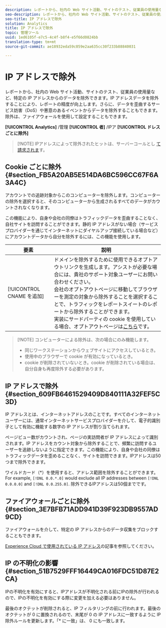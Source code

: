 ```yaml
---
description: レポートから、社内の Web サイト活動、サイトのテスト、従業員の使用量など、特定の IP アドレスからのデータを除外できます。IP アドレスデータを除外することにより、レポートの精度が向上します。さらに、データを歪曲するサービス妨害（DoS）や悪意のあるイベントからデータを除外することもできます。除外は、ファイアウォールを使用して設定することもできます。
seo-description: レポートから、社内の Web サイト活動、サイトのテスト、従業員の使用量など、特定の IP アドレスからのデータを除外できます。IP アドレスデータを除外することにより、レポートの精度が向上します。さらに、データを歪曲するサービス妨害（DoS）や悪意のあるイベントからデータを除外することもできます。除外は、ファイアウォールを使用して設定することもできます。
seo-title: IP アドレスで除外
solution: Analytics
title: IP アドレスで除外
topic: 管理ツール
uuid: 1ed6105f-e7c5-4c4f-b8f4-e5f66d0824bb
translation-type: tm+mt
source-git-commit: ae18932eda59c059e2aa635cc30f233b88840031

---
```



# IP アドレスで除外

レポートから、社内の Web サイト活動、サイトのテスト、従業員の使用量など、特定の IP アドレスからのデータを除外できます。IP アドレスデータを除外することにより、レポートの精度が向上します。さらに、データを歪曲するサービス妨害（DoS）や悪意のあるイベントからデータを除外することもできます。除外は、ファイアウォールを使用して設定することもできます。

**[!UICONTROL Analytics]** /管理 **[!UICONTROL 者]** /IPア **[!UICONTROL ドレスごとに除外]**

> [!NOTE] IPアドレスによって除外されたヒットは、サーバーコールとし [て請求されま](https://marketing.adobe.com/resources/help/en_US/reference/primary_server_calls.html)す。

## Cookie ごとに除外 {#section_FB5A20AB5E514DA6BC596CC67F6A3A4C}

アカウントでの追跡対象からこのコンピューターを除外します。コンピューターの除外を選択すると、そのコンピューターから生成されるすべてのデータがカウントされなくなります。

この機能により、自身や会社の同僚はトラフィックデータを歪曲することなく、自社サイトを訪問することができます。静的 IP アドレスがない場合（サービスプロバイダーを通じてインターネットにダイヤルアップ接続している場合など）にアカウントデータから自分を除外するには、この機能を使用します。

| 要素 | 説明 |
|--- |--- |
| [!UICONTROL CNAME を追加] | ドメインを除外するために使用できるオプトアウトリンクを生成します。アシストが必要な場合には、貴社のサポート対象ユーザーにお問い合わせください。<br>会社のオプトアウトページに移動してブラウザーを測定の対象から除外することを選択することで、トラフィックをレポートスイートのレポートから除外することができます。<br>実装にサードパーティの cookie を使用している場合、オプトアウトページは[こちら](https://democorp.112.2o7.net/optout.html?locale=en_US&popup=true)です。 |

> [!NOTE] コンピューターによる除外は、次の場合にのみ機能します。
>
> * 同じワークステーションからウェブサイトにアクセスしているとき。
> * 使用中のブラウザーで cookie が有効になっているとき。
> * cookie が削除されていないとき。cookie が削除されている場合は、自分自身も再度除外する必要があります。


## IP アドレスで除外 {#section_609FB6461529409D840111A32FEF5C3D}

IP アドレスとは、インターネットアドレスのことです。すべてのインターネットユーザーには、通常インターネットサービスプロバイダーを介して、電子的識別子として有効に機能する数字の IP アドレスが割り当てられます。

ページビュー数がカウントされ、ページの実訪問者が IP アドレスによって識別されます。IP アドレスをカウント対象から除外することで、頻繁に訪問するユーザーを追跡しないように指定できます。この機能により、自身や会社の同僚はトラフィックデータを歪めることなく、サイトを訪問できます。IPアドレスは50つまで除外できます。

ワイルドカード（*）を使用すると、アドレス範囲を除外することができます。For example, `[!DNL 0.0.*.0]` would exclude all IP addresses between `[!DNL 0.0.0.0]` and `[!DNL 0.0.255.0]`. 除外できるIPアドレスは50個までです。

## ファイアウォールごとに除外 {#section_3E7BFB71ADD941D39F923DB9557AD9CD}

ファイアウォールを介して、特定の IP アドレスからのデータ収集をブロックすることもできます。

[Experience Cloud で使用されている IP アドレス](https://marketing.adobe.com/resources/help/en_US/home/index.html#kb-adobe-ip-addresses)の記事を参照してください。

## IP の不明化の影響 {#section_51B7529FFF16449CA016FDC51D87E2CA}

IPの不明化を有効にすると、IPアドレスが不明化される前にIPの除外が行われるので、IPの不明化を有効にする際に変更を加える必要はありません。

最後のオクテットが削除されると、IP フィルタリングの前に行われます。最後のオクテットが 0 に置換されるので、末尾が 0 の IP アドレスに一致するように IP 除外ルールを更新します。「* に一致」は、 0 にも一致します。
